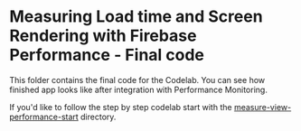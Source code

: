 # Measuring Load time and Screen Rendering with Firebase Performance - Final code

This folder contains the final code for the Codelab. You can see how finished app looks like after 
integration with Performance Monitoring.

If you'd like to follow the step by step codelab start with the 
[measure-view-performance-start](../measure-view-performance-start) directory.
